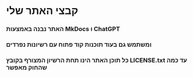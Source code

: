 # קבצי האתר שלי
### האתר נבנה באמצעות MkDocs ו ChatGPT
### ומשתמש גם בעוד תוכנות קוד פתוח עם רשיונות נפרדים
### כל תוכן האתר הינו תחת הרשיון המצורף בקובץ LICENSE.txt עד כמה שהחוק מאפשר
